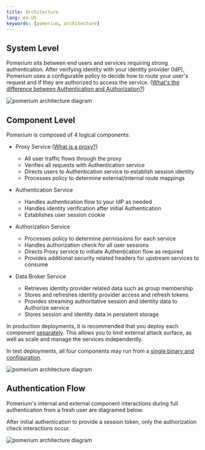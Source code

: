 ```yaml
---
title: Architecture
lang: en-US
keywords: [pomerium, architecture]
---
```


## System Level

Pomerium sits between end users and services requiring strong authentication. After verifying identity with your identity provider (IdP), Pomerium uses a configurable policy to decide how to route your user's request and if they are authorized to access the service. ([What's the difference between Authentication and Authorization?](https://www.pomerium.com/blog/authentication-v-authorization/))

![pomerium architecture diagram](./img/architecture/pomerium-system-context.svg)

## Component Level

Pomerium is composed of 4 logical components:

- Proxy Service ([What is a proxy?](https://www.pomerium.com/blog/proxy-vs-reverse-proxy/))

  - All user traffic flows through the proxy
  - Verifies all requests with Authentication service
  - Directs users to Authentication service to establish session identity
  - Processes policy to determine external/internal route mappings

- Authentication Service

  - Handles authentication flow to your IdP as needed
  - Handles identity verification after initial Authentication
  - Establishes user session cookie

- Authorization Service

  - Processes policy to determine permissions for each service
  - Handles authorization check for all user sessions
  - Directs Proxy service to initiate Authentication flow as required
  - Provides additional security related headers for upstream services to consume

- Data Broker Service

  - Retrieves identity provider related data such as group membership
  - Stores and refreshes identity provider access and refresh tokens
  - Provides streaming authoritative session and identity data to Authorize service
  - Stores session and identity data in persistent storage

In production deployments, it is recommended that you deploy each component [separately](/docs/reference/service-mode). This allows you to limit external attack surface, as well as scale and manage the services independently.

In test deployments, all four components may run from a [single binary and configuration](/docs/reference#all-in-one-vs-split-service-mode).

![pomerium architecture diagram](./img/architecture/pomerium-container-context.svg)

## Authentication Flow

Pomerium's internal and external component interactions during full authentication from a fresh user are diagramed below.

After initial authentication to provide a session token, only the authorization check interactions occur.

![pomerium architecture diagram](./img/architecture/pomerium-auth-flow.svg)
